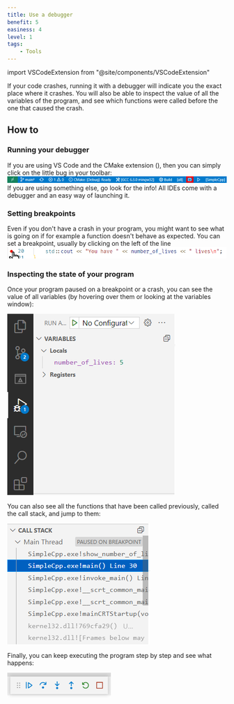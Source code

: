 ```yaml
---
title: Use a debugger
benefit: 5
easiness: 4
level: 1
tags:
    - Tools
---
```

import VSCodeExtension from "@site/components/VSCodeExtension"

If your code crashes, running it with a debugger will indicate you the exact place where it crashes. You will also be able to inspect the value of all the variables of the program, and see which functions were called before the one that caused the crash.

## How to

### Running your debugger

If you are using VS Code and the CMake extension (<VSCodeExtension id="ms-vscode.cmake-tools"/>), then you can simply click on the little bug in your toolbar:
![Debugger icon of VS Code](../img/debugger.png)
If you are using something else, go look for the info! All IDEs come with a debugger and an easy way of launching it.

### Setting breakpoints

Even if you don't have a crash in your program, you might want to see what is going on if for example a function doesn't behave as expected. You can set a breakpoint, usually by clicking on the left of the line
![Setting a breakpoint](../img/breakpoint.png)

### Inspecting the state of your program

Once your program paused on a breakpoint or a crash, you can see the value of all variables (by hovering over them or looking at the variables window):

![Watching the value of variables](../img/variable_watcher.png)

You can also see all the functions that have been called previously, called the call stack, and jump to them:

![Seeing the call stack](../img/call_stack_debugger.png)

Finally, you can keep executing the program step by step and see what happens:

![Seeing the call stack](../img/debugger_step_by_step.png)
